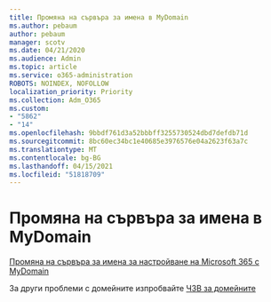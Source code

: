 ```yaml
---
title: Промяна на сървъра за имена в MyDomain
ms.author: pebaum
author: pebaum
manager: scotv
ms.date: 04/21/2020
ms.audience: Admin
ms.topic: article
ms.service: o365-administration
ROBOTS: NOINDEX, NOFOLLOW
localization_priority: Priority
ms.collection: Adm_O365
ms.custom:
- "5862"
- "14"
ms.openlocfilehash: 9bbdf761d3a52bbbff3255730524dbd7defdb71d
ms.sourcegitcommit: 8bc60ec34bc1e40685e3976576e04a2623f63a7c
ms.translationtype: MT
ms.contentlocale: bg-BG
ms.lasthandoff: 04/15/2021
ms.locfileid: "51818709"
---
```

# <a name="change-nameservers-at-mydomain"></a>Промяна на сървъра за имена в MyDomain

[Промяна на сървъра за имена за настройване на Microsoft 365 с MyDomain](https://docs.microsoft.com/microsoft-365/admin/dns/change-nameservers-at-mydomain?view=o365-worldwide)

За други проблеми с домейните изпробвайте [ЧЗВ за домейните](https://docs.microsoft.com/microsoft-365/admin/setup/domains-faq?view=o365-worldwide)